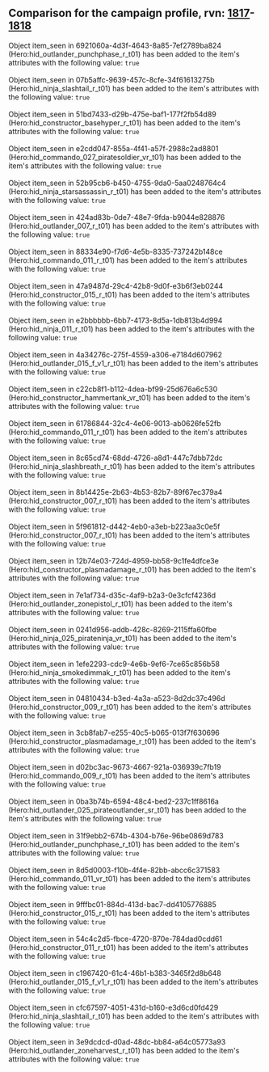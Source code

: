 ## Comparison for the campaign profile, rvn: [1817](https://github.com/PRO100KatYT/FortniteProfileRevisions/tree/main/profiles/campaign/1817%20campaign.json)-[1818](https://github.com/PRO100KatYT/FortniteProfileRevisions/tree/main/profiles/campaign/1818%20campaign.json)

Object item_seen in 6921060a-4d3f-4643-8a85-7ef2789ba824 (Hero:hid_outlander_punchphase_r_t01) has been added to the item's attributes with the following value: `true`
<br><br>
Object item_seen in 07b5affc-9639-457c-8cfe-34f61613275b (Hero:hid_ninja_slashtail_r_t01) has been added to the item's attributes with the following value: `true`
<br><br>
Object item_seen in 51bd7433-d29b-475e-baf1-177f2fb54d89 (Hero:hid_constructor_basehyper_r_t01) has been added to the item's attributes with the following value: `true`
<br><br>
Object item_seen in e2cdd047-855a-4f41-a57f-2988c2ad8801 (Hero:hid_commando_027_piratesoldier_vr_t01) has been added to the item's attributes with the following value: `true`
<br><br>
Object item_seen in 52b95cb6-b450-4755-9da0-5aa0248764c4 (Hero:hid_ninja_starsassassin_r_t01) has been added to the item's attributes with the following value: `true`
<br><br>
Object item_seen in 424ad83b-0de7-48e7-9fda-b9044e828876 (Hero:hid_outlander_007_r_t01) has been added to the item's attributes with the following value: `true`
<br><br>
Object item_seen in 88334e90-f7d6-4e5b-8335-737242b148ce (Hero:hid_commando_011_r_t01) has been added to the item's attributes with the following value: `true`
<br><br>
Object item_seen in 47a9487d-29c4-42b8-9d0f-e3b6f3eb0244 (Hero:hid_constructor_015_r_t01) has been added to the item's attributes with the following value: `true`
<br><br>
Object item_seen in e2bbbbbb-6bb7-4173-8d5a-1db813b4d994 (Hero:hid_ninja_011_r_t01) has been added to the item's attributes with the following value: `true`
<br><br>
Object item_seen in 4a34276c-275f-4559-a306-e7184d607962 (Hero:hid_outlander_015_f_v1_r_t01) has been added to the item's attributes with the following value: `true`
<br><br>
Object item_seen in c22cb8f1-b112-4dea-bf99-25d676a6c530 (Hero:hid_constructor_hammertank_vr_t01) has been added to the item's attributes with the following value: `true`
<br><br>
Object item_seen in 61786844-32c4-4e06-9013-ab0626fe52fb (Hero:hid_commando_011_r_t01) has been added to the item's attributes with the following value: `true`
<br><br>
Object item_seen in 8c65cd74-68dd-4726-a8d1-447c7dbb72dc (Hero:hid_ninja_slashbreath_r_t01) has been added to the item's attributes with the following value: `true`
<br><br>
Object item_seen in 8b14425e-2b63-4b53-82b7-89f67ec379a4 (Hero:hid_constructor_007_r_t01) has been added to the item's attributes with the following value: `true`
<br><br>
Object item_seen in 5f961812-d442-4eb0-a3eb-b223aa3c0e5f (Hero:hid_constructor_007_r_t01) has been added to the item's attributes with the following value: `true`
<br><br>
Object item_seen in 12b74e03-724d-4959-bb58-9c1fe4dfce3e (Hero:hid_constructor_plasmadamage_r_t01) has been added to the item's attributes with the following value: `true`
<br><br>
Object item_seen in 7e1af734-d35c-4af9-b2a3-0e3cfcf4236d (Hero:hid_outlander_zonepistol_r_t01) has been added to the item's attributes with the following value: `true`
<br><br>
Object item_seen in 0241d956-addb-428c-8269-2115ffa60fbe (Hero:hid_ninja_025_pirateninja_vr_t01) has been added to the item's attributes with the following value: `true`
<br><br>
Object item_seen in 1efe2293-cdc9-4e6b-9ef6-7ce65c856b58 (Hero:hid_ninja_smokedimmak_r_t01) has been added to the item's attributes with the following value: `true`
<br><br>
Object item_seen in 04810434-b3ed-4a3a-a523-8d2dc37c496d (Hero:hid_constructor_009_r_t01) has been added to the item's attributes with the following value: `true`
<br><br>
Object item_seen in 3cb8fab7-e255-40c5-b065-013f7f630696 (Hero:hid_constructor_plasmadamage_r_t01) has been added to the item's attributes with the following value: `true`
<br><br>
Object item_seen in d02bc3ac-9673-4667-921a-036939c7fb19 (Hero:hid_commando_009_r_t01) has been added to the item's attributes with the following value: `true`
<br><br>
Object item_seen in 0ba3b74b-6594-48c4-bed2-237c1ff8616a (Hero:hid_outlander_025_pirateoutlander_sr_t01) has been added to the item's attributes with the following value: `true`
<br><br>
Object item_seen in 31f9ebb2-674b-4304-b76e-96be0869d783 (Hero:hid_outlander_punchphase_r_t01) has been added to the item's attributes with the following value: `true`
<br><br>
Object item_seen in 8d5d0003-f10b-4f4e-82bb-abcc6c371583 (Hero:hid_commando_011_vr_t01) has been added to the item's attributes with the following value: `true`
<br><br>
Object item_seen in 9fffbc01-884d-413d-bac7-dd4105776885 (Hero:hid_constructor_015_r_t01) has been added to the item's attributes with the following value: `true`
<br><br>
Object item_seen in 54c4c2d5-fbce-4720-870e-784dad0cdd61 (Hero:hid_constructor_011_r_t01) has been added to the item's attributes with the following value: `true`
<br><br>
Object item_seen in c1967420-61c4-46b1-b383-3465f2d8b648 (Hero:hid_outlander_015_f_v1_r_t01) has been added to the item's attributes with the following value: `true`
<br><br>
Object item_seen in cfc67597-4051-431d-b160-e3d6cd0fd429 (Hero:hid_ninja_slashtail_r_t01) has been added to the item's attributes with the following value: `true`
<br><br>
Object item_seen in 3e9dcdcd-d0ad-48dc-bb84-a64c05773a93 (Hero:hid_outlander_zoneharvest_r_t01) has been added to the item's attributes with the following value: `true`
<br><br>
